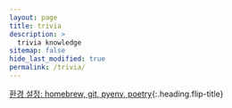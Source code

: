 ```yaml
---
layout: page
title: trivia
description: >
  trivia knowledge
sitemap: false
hide_last_modified: true
permalink: /trivia/
---
```


[환경 설정: homebrew, git, pyenv, poetry]{:.heading.flip-title}


[환경 설정: homebrew, git, pyenv, poetry]: /trivia/2025-02-27-t1